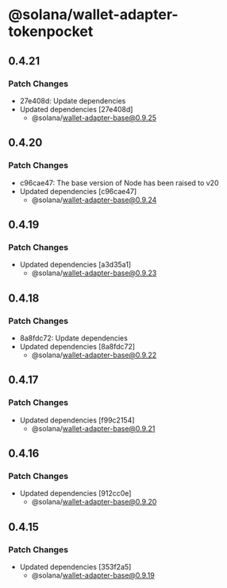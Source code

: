 # @solana/wallet-adapter-tokenpocket

## 0.4.21

### Patch Changes

- 27e408d: Update dependencies
- Updated dependencies [27e408d]
    - @solana/wallet-adapter-base@0.9.25

## 0.4.20

### Patch Changes

- c96cae47: The base version of Node has been raised to v20
- Updated dependencies [c96cae47]
    - @solana/wallet-adapter-base@0.9.24

## 0.4.19

### Patch Changes

- Updated dependencies [a3d35a1]
    - @solana/wallet-adapter-base@0.9.23

## 0.4.18

### Patch Changes

- 8a8fdc72: Update dependencies
- Updated dependencies [8a8fdc72]
    - @solana/wallet-adapter-base@0.9.22

## 0.4.17

### Patch Changes

- Updated dependencies [f99c2154]
    - @solana/wallet-adapter-base@0.9.21

## 0.4.16

### Patch Changes

- Updated dependencies [912cc0e]
    - @solana/wallet-adapter-base@0.9.20

## 0.4.15

### Patch Changes

- Updated dependencies [353f2a5]
    - @solana/wallet-adapter-base@0.9.19
